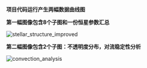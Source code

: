 **项目代码运行产生两幅数据曲线图**

**第一幅图像包含8个子图和一份恒星参数汇总**

![stellar_structure_improved](https://github.com/user-attachments/assets/ca6afc31-11bc-49fa-aeac-a99b90989ca2)

**第二幅图像包含2个子图：不透明度分布，对流稳定性分析**

![convection_analysis](https://github.com/user-attachments/assets/4773c612-d830-4db9-b005-922a152b1b76)
